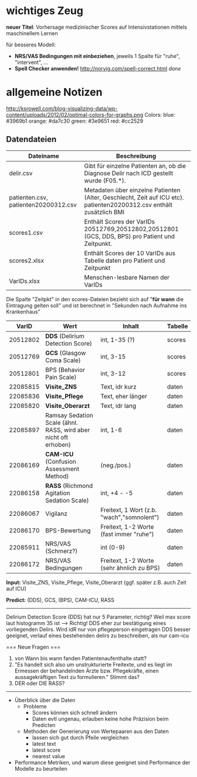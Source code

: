 wichtiges Zeug
====

**neuer Titel**: Vorhersage medizinischer Scores auf Intensivstationen mittels maschinellem Lernen

für besseres Modell:
* **NRS/VAS Bedingungen mit einbeziehen**, jeweils 1 Spalte für "ruhe", "intervent", ...
* **Spell Checker anwenden!** http://norvig.com/spell-correct.html *done*

allgemeine Notizen
====
http://ksrowell.com/blog-visualizing-data/wp-content/uploads/2012/02/optimal-colors-for-graphs.png
Colors:
blue: #3969b1
orange: #da7c30
green: #3e9651
red: #cc2529
<!-- rot: #fb8072
blau: #80b1d3
limette: #b3de69
orange: #fdb462
lila: #bc80bd
pink: #fccde5
hellgelb: #ffffb3
(siehe colorbrewer)

ROT: #fb8072
BLAU: #80b1d3 -->

Datendateien
----

|Dateiname |Beschreibung|
|----------|------------|
|delir.csv|Gibt für einzelne Patienten an, ob die Diagnose Delir nach ICD gestellt wurde (F05.*).
|patienten.csv, patienten20200312.csv|Metadaten über einzelne Patienten (Alter, Geschlecht, Zeit auf ICU etc). patienten20200312.csv enthält zusätzlich BMI
|scores1.csv|Enthält Scores der VarIDs 20512769,20512802,20512801 (GCS, DDS, BPS) pro Patient und Zeitpunkt.
|scores2.xlsx|Enthält Scores der 10 VarIDs aus Tabelle daten pro Patient und Zeitpunkt
|VarIDs.xlsx|Menschen-lesbare Namen der VarIDs

Die Spalte "Zeitpkt" in den scores-Dateien bezieht sich auf "**für wann** die Eintragung gelten soll" und ist berechnet in "Sekunden nach Aufnahme ins Krankenhaus"

|VarID     |Wert                                    |Inhalt                                         |Tabelle |
|----------|----------------------------------------|-----------------------------------------------|--------|
| 20512802 | **DDS** (Delirium Detection Score)     | int, 1-35 (?)                                 | scores |
| 20512769 | **GCS** (Glasgow Coma Scale)           | int, 3-15                                     | scores |
| 20512801 | BPS (Behavior Pain Scale)              | int, 3-12                                     | scores |
| 22085815 | **Visite_ZNS**                         | Text, idr kurz                                | daten  |
| 22085836 | **Visite_Pflege**                      | Text, eher länger                             | daten  |
| 22085820 | **Visite_Oberarzt**                    | Text, idr lang                                | daten  |
| 22085897 | Ramsay Sedation Scale (ähnl. RASS, wird aber nicht oft erhoben) | int, 1-6             | daten  |
| 22086169 | **CAM-ICU** (Confusion Assessment Method)  | (neg./pos.)                               | daten  |
| 22086158 | **RASS** (Richmond Agitation Sedation Scale) | int, +4 - -5                            | daten  |
| 22086067 | Vigilanz                               | Freitext, 1 Wort (z.b. "wach","somnolent")    | daten  |
| 22086170 | BPS-Bewertung                          | Freitext, 1-2 Worte (fast immer "ruhe")       | daten  |
| 22085911 | NRS/VAS (Schmerz?)                     | int (0-9)                                     | daten  |
| 22086172 | NRS/VAS Bedingungen                    | Freitext, 1-2 Worte (sehr ähnlich zu BPS)     | daten  |

**Input:** Visite_ZNS, Visite_Pflege, Visite_Oberarzt (ggf. später z.B. auch Zeit auf ICU)

**Predict:** (DDS), GCS, (BPS), CAM-ICU, RASS

--------------

Delirium Detection Score (DDS) hat nur 5 Parameter, richtig? Weil max score laut histogramm 35 ist --> Richtig!
DDS eher zur bestätigung eines vorliegenden Delirs. Wird idR nur von pflegeperson eingetragen
DDS besser geeignet, verlauf eines bestehenden delirs zu beschreiben, als nur cam-icu 


=== Neue Fragen ===

1) von Wann bis wann fanden Patientenaufenthalte statt?
2) "Es handelt sich also um unstrukturierte Freitexte, und es liegt im Ermessen der behandelnden Ärzte bzw. Pflegekräfte, einen aussagekräftigen Text zu formulieren." Stimmt das?
3) DER oder DIE RASS?
----

* Überblick über die Daten
    * Probleme
        * Scores können sich schnell ändern
        * Daten evtl ungenau, erlauben keine hohe Präzision beim Predicten
    * Methoden der Generierung von Wertepaaren aus den Daten
        * lassen sich gut durch Pfeile vergleichen
        * latest text
        * latest score
        * nearest value
* Performance Metriken, und warum diese geeignet sind Performance der Modelle zu beurteilen